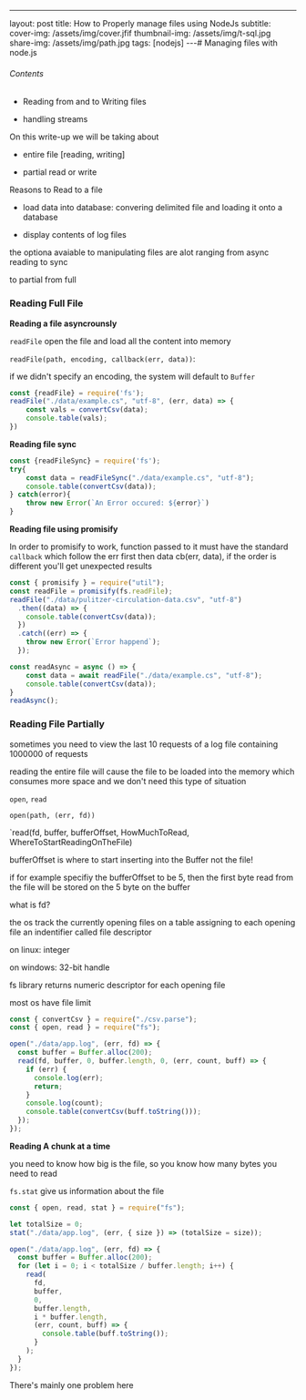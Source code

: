 ---
layout: post
title: How to Properly manage files using NodeJs
subtitle:
cover-img: /assets/img/cover.jfif
thumbnail-img: /assets/img/t-sql.jpg
share-img: /assets/img/path.jpg
tags: [nodejs]
---# Managing files with node.js

###### Contents

- Reading from and to Writing files

- handling streams

On this write-up we will be taking about

- entire file [reading, writing]

- partial read or write

Reasons to Read to a file

- load data into database: convering delimited file and loading it onto a database

- display contents of log files

the optiona avaiable to manipulating files are alot ranging from async reading to sync

to partial from full

### Reading Full File

**Reading a file asyncrounsly**

`readFile` open the file and load all the content into memory

`readFile(path, encoding, callback(err, data))`:

if we didn't specify an encoding, the system will default to `Buffer`

```js
const {readFile} = require('fs');
readFile("./data/example.cs", "utf-8", (err, data) => {
    const vals = convertCsv(data);
    console.table(vals);
})
```

**Reading file sync**

```js
const {readFileSync} = require('fs');
try{
    const data = readFileSync("./data/example.cs", "utf-8");
    console.table(convertCsv(data));
} catch(error){
    throw new Error(`An Error occured: ${error}`)
}
```

**Reading file using promisify**

In order to promisify to work, function passed to it must have the standard `callback` which follow the err first then data cb(err, data), if the order is different you'll get unexpected results

```js
const { promisify } = require("util");
const readFile = promisify(fs.readFile);
readFile("./data/pulitzer-circulation-data.csv", "utf-8")
  .then((data) => {
    console.table(convertCsv(data));
  })
  .catch((err) => {
    throw new Error(`Error happend`);
  });

const readAsync = async () => {
    const data = await readFile("./data/example.cs", "utf-8");
    console.table(convertCsv(data));
}
readAsync();
```

### Reading File Partially

sometimes you need to view the last 10 requests of a log file containing 1000000 of  requests

reading the entire file will cause the file to be loaded into the memory which consumes more space and we don't need this type of situation

`open`, `read`

`open(path, (err, fd))`

`read(fd, buffer, bufferOffset, HowMuchToRead, WhereToStartReadingOnTheFile)

bufferOffset is where to start inserting into the Buffer not the file!

if for example specifiy the bufferOffset to be 5, then the first byte read from the file will be stored on the 5 byte on the buffer

what is fd?

the os track the currently opening files on a table  assigning to each opening file an indentifier called file descriptor

on linux: integer

on windows: 32-bit handle

fs library returns numeric descriptor for each opening file

most os have file limit

```js
const { convertCsv } = require("./csv.parse");
const { open, read } = require("fs");

open("./data/app.log", (err, fd) => {
  const buffer = Buffer.alloc(200);
  read(fd, buffer, 0, buffer.length, 0, (err, count, buff) => {
    if (err) {
      console.log(err);
      return;
    }
    console.log(count);
    console.table(convertCsv(buff.toString()));
  });
});
```

**Reading A chunk at a time**

you need to know how big is the file, so you know how many bytes you need to read

`fs.stat` give us information about the file

```js
const { open, read, stat } = require("fs");

let totalSize = 0;
stat("./data/app.log", (err, { size }) => (totalSize = size));

open("./data/app.log", (err, fd) => {
  const buffer = Buffer.alloc(200);
  for (let i = 0; i < totalSize / buffer.length; i++) {
    read(
      fd,
      buffer,
      0,
      buffer.length,
      i * buffer.length,
      (err, count, buff) => {
        console.table(buff.toString());
      }
    );
  }
});
```

There's mainly one problem here
